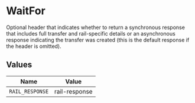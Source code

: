 # WaitFor

Optional header that indicates whether to return a synchronous response that includes full transfer and rail-specific details or an asynchronous response indicating the transfer was created (this is the default response if the header is omitted).


## Values

| Name            | Value           |
| --------------- | --------------- |
| `RAIL_RESPONSE` | rail-response   |